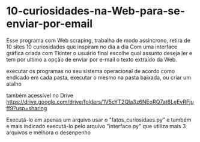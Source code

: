 # 10-curiosidades-na-Web-para-se-enviar-por-email
Esse programa com Web scraping, trabalha de modo assíncrono, retira de 10 sites 10 curiosidades que inspiram no dia a dia
Com uma interface gráfica criada com Tkinter o usuário final escolhe qual assunto deseja ler e tem por ultimo a opção de enviar por e-mail o texto extraído  da Web.

executar os programas no seu sistema operacional de acordo como endicado em cada pasta, executar o mesmo na pasta baixada, ou criar um atalho

também acessível no Drive https://drive.google.com/drive/folders/1V5cYT2QIa3z6NEoRQ7at6LeEvRFjuff9?usp=sharing

Executá-lo em apenas um arquivo usar o "fatos_curiosidaes.py" e também e mais indicado executá-lo pelo arquivo "interface.py" que utiliza 
mais 3 arquivos e melhora o desenpenho

